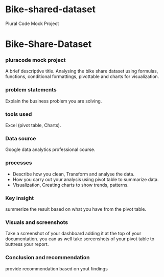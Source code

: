 # Bike-shared-dataset
Plural Code Mock Project

# Bike-Share-Dataset
 ### pluracode mock project
A brief descriptive title.
Analysing the bike share dataset using formulas, functions, conditional formattings, pivottable and charts for visualization.
 ### problem statements 
Explain the business problem you are solving.
 ### tools used
Excel (pivot table, Charts).
 ### Data source
 Google data analytics professional course.
 ### processes
 - Describe how you clean, Transform and analyse the data.
 - How you carry out your analysis using pivot table to summarize data.
 - Visualization, Creating charts to show trends, patterns.
 ### Key insight
 summerize the result based on what you have from the pivot table.
 ### Visuals and screenshots
 Take a screenshot of your dashboard adding it at the top of your documentation.
 you can as well take screenshots of your pivot table to buttress your report.
 ### Conclusion and recommendation
 provide recommendation based on yout findings
